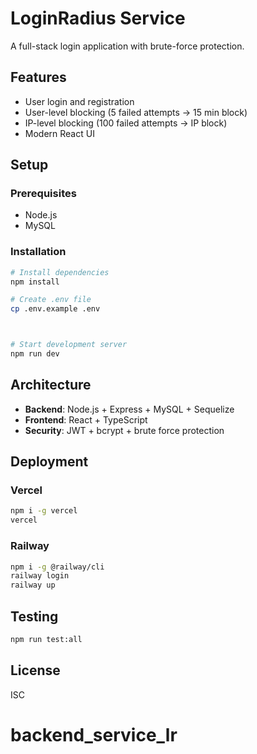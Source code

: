 # LoginRadius Service

A full-stack login application with brute-force protection.

## Features

- User login and registration
- User-level blocking (5 failed attempts → 15 min block)
- IP-level blocking (100 failed attempts → IP block)
- Modern React UI

## Setup

### Prerequisites
- Node.js
- MySQL

### Installation
```bash
# Install dependencies
npm install

# Create .env file
cp .env.example .env



# Start development server
npm run dev
```



## Architecture

- **Backend**: Node.js + Express + MySQL + Sequelize
- **Frontend**: React + TypeScript
- **Security**: JWT + bcrypt + brute force protection

## Deployment

### Vercel
```bash
npm i -g vercel
vercel
```

### Railway
```bash
npm i -g @railway/cli
railway login
railway up
```

## Testing
```bash
npm run test:all
```

## License
ISC
# backend_service_lr
